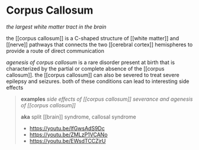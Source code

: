 # Corpus Callosum

_the largest white matter tract in the brain_

the [[corpus callosum]] is a C-shaped structure of [[white matter]] and [[nerve]] pathways that connects the two [[cerebral cortex]] hemispheres to provide a route of direct communication

_agenesis of corpus callosum_ is a rare disorder present at birth that is characterized by the partial or complete absence of the [[corpus callosum]]. the [[corpus callosum]] can also be severed to treat severe epilepsy and seizures. both of these conditions can lead to interesting side effects

> **examples** _side effects of [[corpus callosum]] severance and agenesis of [[corpus callosum]]_
>
> **aka** split [[brain]] syndrome, callosal syndrome
>
> - <https://youtu.be/lfGwsAdS9Dc>
> - <https://youtu.be/ZMLzP1VCANo>
> - <https://youtu.be/EWsdTCCZjrU>
